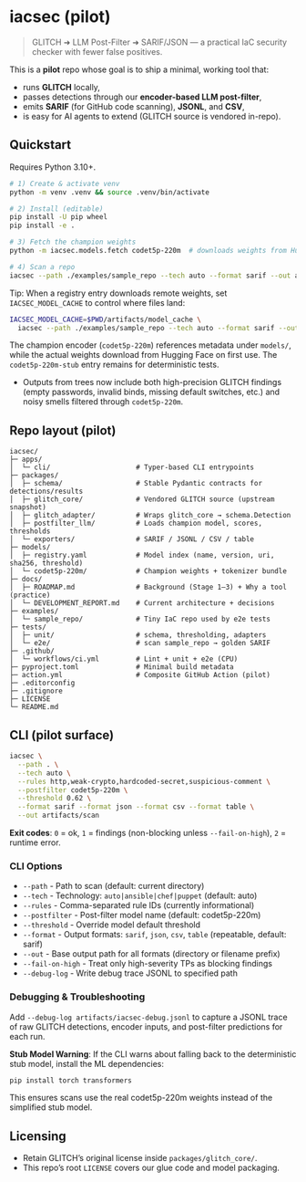 # iacsec (pilot)

> GLITCH ➜ LLM Post-Filter ➜ SARIF/JSON — a practical IaC security checker with fewer false positives.

This is a **pilot** repo whose goal is to ship a minimal, working tool that:

- runs **GLITCH** locally,
- passes detections through our **encoder-based LLM post-filter**,
- emits **SARIF** (for GitHub code scanning), **JSONL**, and **CSV**,
- is easy for AI agents to extend (GLITCH source is vendored in-repo).

## Quickstart

Requires Python 3.10+.

```bash
# 1) Create & activate venv
python -m venv .venv && source .venv/bin/activate

# 2) Install (editable)
pip install -U pip wheel
pip install -e .

# 3) Fetch the champion weights
python -m iacsec.models.fetch codet5p-220m  # downloads weights from Hugging Face

# 4) Scan a repo
iacsec --path ./examples/sample_repo --tech auto --format sarif --out artifacts/scan
```

Tip: When a registry entry downloads remote weights, set `IACSEC_MODEL_CACHE` to control where files land:

```bash
IACSEC_MODEL_CACHE=$PWD/artifacts/model_cache \
  iacsec --path ./examples/sample_repo --tech auto --format sarif --out artifacts/scan
```

The champion encoder (`codet5p-220m`) references metadata under `models/`, while the actual weights download from Hugging Face on first use. The `codet5p-220m-stub` entry remains for deterministic tests.

- Outputs from trees now include both high-precision GLITCH findings (empty passwords, invalid binds, missing default switches, etc.) and noisy smells filtered through `codet5p-220m`.

## Repo layout (pilot)

```
iacsec/
├─ apps/
│  └─ cli/                     # Typer-based CLI entrypoints
├─ packages/
│  ├─ schema/                  # Stable Pydantic contracts for detections/results
│  ├─ glitch_core/             # Vendored GLITCH source (upstream snapshot)
│  ├─ glitch_adapter/          # Wraps glitch_core → schema.Detection
│  ├─ postfilter_llm/          # Loads champion model, scores, thresholds
│  └─ exporters/               # SARIF / JSONL / CSV / table
├─ models/
│  ├─ registry.yaml            # Model index (name, version, uri, sha256, threshold)
│  └─ codet5p-220m/            # Champion weights + tokenizer bundle
├─ docs/
│  ├─ ROADMAP.md               # Background (Stage 1–3) + Why a tool (practice)
│  └─ DEVELOPMENT_REPORT.md    # Current architecture + decisions
├─ examples/
│  └─ sample_repo/             # Tiny IaC repo used by e2e tests
├─ tests/
│  ├─ unit/                    # schema, thresholding, adapters
│  └─ e2e/                     # scan sample_repo → golden SARIF
├─ .github/
│  └─ workflows/ci.yml         # Lint + unit + e2e (CPU)
├─ pyproject.toml              # Minimal build metadata
├─ action.yml                  # Composite GitHub Action (pilot)
├─ .editorconfig
├─ .gitignore
├─ LICENSE
└─ README.md
```

## CLI (pilot surface)

```bash
iacsec \
  --path . \
  --tech auto \
  --rules http,weak-crypto,hardcoded-secret,suspicious-comment \
  --postfilter codet5p-220m \
  --threshold 0.62 \
  --format sarif --format json --format csv --format table \
  --out artifacts/scan
```

**Exit codes**: `0` = ok, `1` = findings (non-blocking unless `--fail-on-high`), `2` = runtime error.

### CLI Options

- `--path` - Path to scan (default: current directory)
- `--tech` - Technology: `auto|ansible|chef|puppet` (default: auto)
- `--rules` - Comma-separated rule IDs (currently informational)
- `--postfilter` - Post-filter model name (default: codet5p-220m)
- `--threshold` - Override model default threshold
- `--format` - Output formats: `sarif`, `json`, `csv`, `table` (repeatable, default: sarif)
- `--out` - Base output path for all formats (directory or filename prefix)
- `--fail-on-high` - Treat only high-severity TPs as blocking findings
- `--debug-log` - Write debug trace JSONL to specified path

### Debugging & Troubleshooting

Add `--debug-log artifacts/iacsec-debug.jsonl` to capture a JSONL trace of raw GLITCH detections, encoder inputs, and post-filter predictions for each run.

**Stub Model Warning**: If the CLI warns about falling back to the deterministic stub model, install the ML dependencies:

```bash
pip install torch transformers
```

This ensures scans use the real codet5p-220m weights instead of the simplified stub model.

## Licensing

- Retain GLITCH’s original license inside `packages/glitch_core/`.
- This repo’s root `LICENSE` covers our glue code and model packaging.
